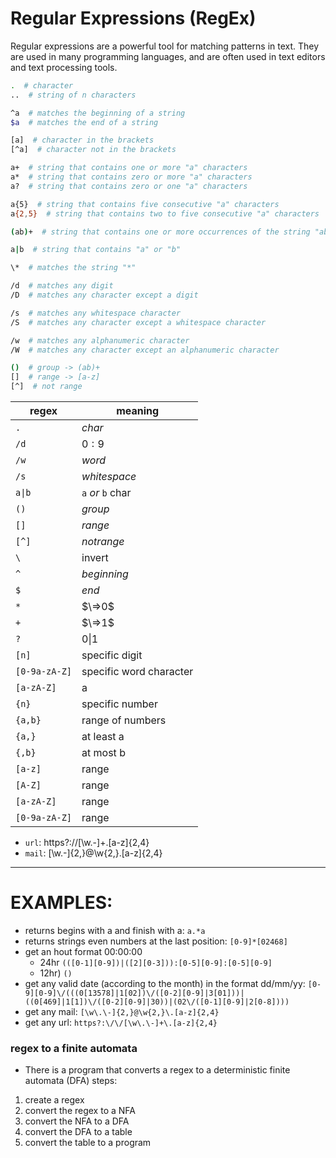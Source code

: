 # Regular Expressions (RegEx)

Regular expressions are a powerful tool for matching patterns in text. They are used in many programming languages, and are often used in text editors and text processing tools.

```bash
.  # character
..  # string of n characters

^a  # matches the beginning of a string
$a  # matches the end of a string 

[a]  # character in the brackets
[^a]  # character not in the brackets

a+  # string that contains one or more "a" characters
a*  # string that contains zero or more "a" characters
a?  # string that contains zero or one "a" characters

a{5}  # string that contains five consecutive "a" characters
a{2,5}  # string that contains two to five consecutive "a" characters

(ab)+  # string that contains one or more occurrences of the string "ab"

a|b  # string that contains "a" or "b"

\*  # matches the string "*"

/d  # matches any digit
/D  # matches any character except a digit

/s  # matches any whitespace character
/S  # matches any character except a whitespace character

/w  # matches any alphanumeric character
/W  # matches any character except an alphanumeric character

()  # group -> (ab)+
[]  # range -> [a-z] 
[^]  # not range
```

| regex | meaning|
| - | - |
| `.` | $char$ | 
| `/d` | $0:9$ |
| `/w` | $word$ |
| `/s` | $whitespace$ |
| `a\|b` | `a` $or$ `b` char |
| `()` | $group$ |
| `[]` | $range$ |
| `[^]` | $not range$ |
| `\` | invert | character that is not a digit |
| `^` | $beginning$ |
| `$` | $end$ |
| `*` | $\=>0$ |
| `+` | $\=>1$ |
| `?` | $0 \| 1$ |
| `[n]` | specific digit |
| `[0-9a-zA-Z]` | specific word character | character that is a digit or a letter from A to Z |
| `[a-zA-Z]` | a | uppercase or lowercase letter |
| `{n}` | specific number | character that is exactly n times in a row |
| `{a,b}` | range of numbers | character that is between a and b times in a row |
| `{a,}` | at least a | character that is at least a times in a row |
| `{,b}` | at most b | character that is at most b times in a row |
| `[a-z]` | range | lowercase letter from a to z |
| `[A-Z]` | range | uppercase letter from A to Z |
| `[a-zA-Z]` | range | uppercase or lowercase letter |
| `[0-9a-zA-Z]` | range | character that is a digit or a letter from A to Z |


- `url`: https?:\/\/[\w\.\-]+\.[a-z]{2,4}
- `mail`: [\w\.\-]{2,}@\w{2,}\.[a-z]{2,4}

----
# EXAMPLES:

- returns begins with a and finish with a: `a.*a`
- returns strings even numbers at the last position: `[0-9]*[02468]`
- get an hout format 00:00:00
    - 24hr `(([0-1][0-9])|([2][0-3])):[0-5][0-9]:[0-5][0-9]`
    - 12hr) `()`
- get any valid date (according to the month) in the  format dd/mm/yy: `[0-9][0-9]\/(((0[13578]|1[02])\/([0-2][0-9]|3[01]))|((0[469]|1[1])\/([0-2][0-9]|30))|(02\/([0-1][0-9]|2[0-8])))`
- get any mail: `[\w\.\-]{2,}@\w{2,}\.[a-z]{2,4}`
- get any url: `https?:\/\/[\w\.\-]+\.[a-z]{2,4}`


### regex to a finite automata
- There is a program that converts a regex to a deterministic finite automata (DFA)
steps:
1. create a regex
2. convert the regex to a NFA
3. convert the NFA to a DFA
4. convert the DFA to a table
5. convert the table to a program



 